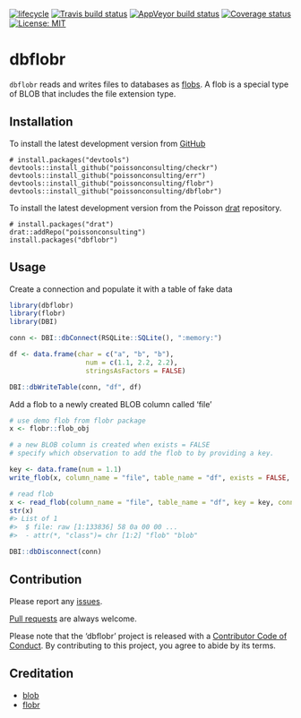 
<!-- README.md is generated from README.Rmd. Please edit that file -->

<!-- badges: start -->

[![lifecycle](https://img.shields.io/badge/lifecycle-experimental-orange.svg)](https://www.tidyverse.org/lifecycle/#experimental)
[![Travis build
status](https://travis-ci.com/poissonconsulting/dbflobr.svg?branch=master)](https://travis-ci.com/poissonconsulting/dbflobr)
[![AppVeyor build
status](https://ci.appveyor.com/api/projects/status/github/poissonconsulting/dbflobr?branch=master&svg=true)](https://ci.appveyor.com/project/poissonconsulting/dbflobr)
[![Coverage
status](https://codecov.io/gh/poissonconsulting/dbflobr/branch/master/graph/badge.svg)](https://codecov.io/github/poissonconsulting/dbflobr?branch=master)
[![License:
MIT](https://img.shields.io/badge/License-MIT-green.svg)](https://opensource.org/licenses/MIT)
<!-- badges: end -->

# dbflobr

`dbflobr` reads and writes files to databases as
[flobs](https://poissonconsulting.github.io/flobr/reference/flob.html).
A flob is a special type of BLOB that includes the file extension type.

## Installation

To install the latest development version from
[GitHub](https://github.com/poissonconsulting/dbflobr)

    # install.packages("devtools")
    devtools::install_github("poissonconsulting/checkr")
    devtools::install_github("poissonconsulting/err")
    devtools::install_github("poissonconsulting/flobr")
    devtools::install_github("poissonconsulting/dbflobr")

To install the latest development version from the Poisson
[drat](https://github.com/poissonconsulting/drat) repository.

    # install.packages("drat")
    drat::addRepo("poissonconsulting")
    install.packages("dbflobr")

## Usage

Create a connection and populate it with a table of fake data

``` r
library(dbflobr)
library(flobr)
library(DBI)

conn <- DBI::dbConnect(RSQLite::SQLite(), ":memory:")

df <- data.frame(char = c("a", "b", "b"),
                   num = c(1.1, 2.2, 2.2),
                   stringsAsFactors = FALSE)

DBI::dbWriteTable(conn, "df", df)
```

Add a flob to a newly created BLOB column called ‘file’

``` r
# use demo flob from flobr package
x <- flobr::flob_obj

# a new BLOB column is created when exists = FALSE
# specify which observation to add the flob to by providing a key. 

key <- data.frame(num = 1.1)
write_flob(x, column_name = "file", table_name = "df", exists = FALSE, key = key, conn = conn)

# read flob
x <- read_flob(column_name = "file", table_name = "df", key = key, conn = conn)
str(x)
#> List of 1
#>  $ file: raw [1:133836] 58 0a 00 00 ...
#>  - attr(*, "class")= chr [1:2] "flob" "blob"

DBI::dbDisconnect(conn)
```

## Contribution

Please report any
[issues](https://github.com/poissonconsulting/dbflobr/issues).

[Pull requests](https://github.com/poissonconsulting/dbflobr/pulls) are
always welcome.

Please note that the ‘dbflobr’ project is released with a [Contributor
Code of Conduct](CODE_OF_CONDUCT.md). By contributing to this project,
you agree to abide by its terms.

## Creditation

  - [blob](https://github.com/tidyverse/blob)
  - [flobr](https://github.com/poissonconsulting/flobr)
